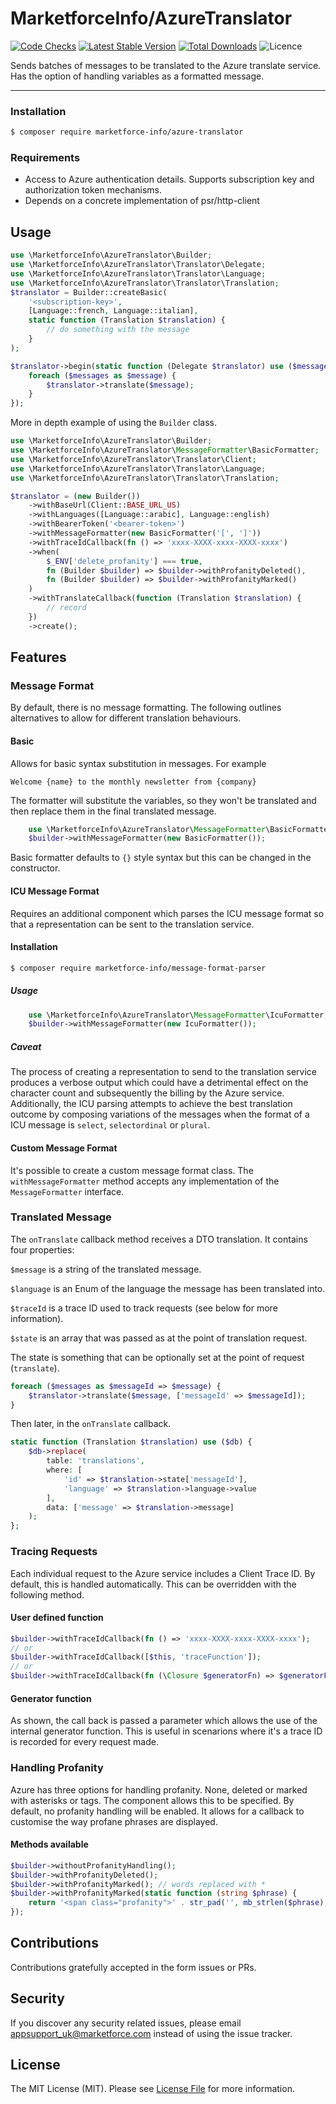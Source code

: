 # MarketforceInfo/AzureTranslator

[![Code Checks](https://img.shields.io/github/actions/workflow/status/marketforce-info/azure-translator/code-checks.yml?branch=main&logo=github)](https://github.com/marketforce-info/azure-translator/actions/workflows/code-checks.yml)
[![Latest Stable Version](https://img.shields.io/github/v/release/marketforce-info/azure-translator?logo=packagist)](https://github.com/marketforce-info/azure-translator/releases)
[![Total Downloads](https://img.shields.io/packagist/dt/marketforce-info/azure-translator?logo=packagist)](https://packagist.org/packages/marketforce-info/azure-translator)
![Licence](https://img.shields.io/github/license/marketforce-info/azure-translator.svg)

Sends batches of messages to be translated to the Azure translate service. Has the option of handling variables as a
formatted message.

---

### Installation

```bash
$ composer require marketforce-info/azure-translator
```

### Requirements

* Access to Azure authentication details. Supports subscription key and authorization token mechanisms.
* Depends on a concrete implementation of psr/http-client

## Usage

```php
use \MarketforceInfo\AzureTranslator\Builder;
use \MarketforceInfo\AzureTranslator\Translator\Delegate;
use \MarketforceInfo\AzureTranslator\Translator\Language;
use \MarketforceInfo\AzureTranslator\Translator\Translation;
$translator = Builder::createBasic(
    '<subscription-key>',
    [Language::french, Language::italian],
    static function (Translation $translation) {
        // do something with the message
    }
);

$translator->begin(static function (Delegate $translator) use ($messages) {
    foreach ($messages as $message) {
        $translator->translate($message);
    }
});
```

More in depth example of using the `Builder` class.

```php
use \MarketforceInfo\AzureTranslator\Builder;
use \MarketforceInfo\AzureTranslator\MessageFormatter\BasicFormatter;
use \MarketforceInfo\AzureTranslator\Translator\Client;
use \MarketforceInfo\AzureTranslator\Translator\Language;
use \MarketforceInfo\AzureTranslator\Translator\Translation;

$translator = (new Builder())
    ->withBaseUrl(Client::BASE_URL_US)
    ->withLanguages([Language::arabic], Language::english)
    ->withBearerToken('<bearer-token>')
    ->withMessageFormatter(new BasicFormatter('[', ']'))
    ->withTraceIdCallback(fn () => 'xxxx-XXXX-xxxx-XXXX-xxxx')
    ->when(
        $_ENV['delete_profanity'] === true,
        fn (Builder $builder) => $builder->withProfanityDeleted(),
        fn (Builder $builder) => $builder->withProfanityMarked()
    )
    ->withTranslateCallback(function (Translation $translation) {
        // record
    })
    ->create();
```

## Features

### Message Format

By default, there is no message formatting. The following outlines alternatives to allow for different translation
behaviours.

#### Basic

Allows for basic syntax substitution in messages. For example

```text
Welcome {name} to the monthly newsletter from {company}
```

The formatter will substitute the variables, so they won't be translated and then replace them in the final translated
message.

```php
    use \MarketforceInfo\AzureTranslator\MessageFormatter\BasicFormatter;
    $builder->withMessageFormatter(new BasicFormatter());
```

Basic formatter defaults to `{}` style syntax but this can be changed in the constructor.

#### ICU Message Format

Requires an additional component which parses the ICU message format so that a representation can be sent to the
translation service.

#### Installation

```bash
$ composer require marketforce-info/message-format-parser
```

##### Usage

```php
    use \MarketforceInfo\AzureTranslator\MessageFormatter\IcuFormatter;
    $builder->withMessageFormatter(new IcuFormatter());
```

##### Caveat

The process of creating a representation to send to the translation service produces a verbose output which
could have a detrimental effect on the character count and subsequently the billing by the Azure service. Additionally,
the ICU parsing attempts to achieve the best translation outcome by composing variations of the messages when the
format of a ICU message is `select`, `selectordinal` or `plural`.

#### Custom Message Format

It's possible to create a custom message format class. The `withMessageFormatter` method accepts any implementation of
the `MessageFormatter` interface.

### Translated Message

The `onTranslate` callback method receives a DTO translation. It contains four properties:

`$message` is a string of the translated message.

`$language` is an Enum of the language the message has been translated into.

`$traceId` is a trace ID used to track requests (see below for more information).

`$state` is an array that was passed as at the point of translation request.

The state is something that can be optionally set at the point of request (`translate`).

```php
foreach ($messages as $messageId => $message) {
    $translator->translate($message, ['messageId' => $messageId]);
}
```

Then later, in the `onTranslate` callback.

```php
static function (Translation $translation) use ($db) {
    $db->replace(
        table: 'translations',
        where: [
            'id' => $translation->state['messageId'],
            'language' => $translation->language->value
        ],
        data: ['message' => $translation->message]
    );
};
```

### Tracing Requests

Each individual request to the Azure service includes a Client Trace ID. By default, this is handled automatically.
This can be overridden with the following method.

#### User defined function

```php
$builder->withTraceIdCallback(fn () => 'xxxx-XXXX-xxxx-XXXX-xxxx');
// or
$builder->withTraceIdCallback([$this, 'traceFunction']);
// or
$builder->withTraceIdCallback(fn (\Closure $generatorFn) => $generatorFn);
```

#### Generator function

As shown, the call back is passed a parameter which allows the use of the internal generator function. This is useful
in scenarions where it's a trace ID is recorded for every request made.

### Handling Profanity

Azure has three options for handling profanity. None, deleted or marked with asterisks or tags. The component allows
this to be specified. By default, no profanity handling will be enabled. It allows for a callback to customise the way
profane phrases are displayed.

#### Methods available

```php
$builder->withoutProfanityHandling();
$builder->withProfanityDeleted();
$builder->withProfanityMarked(); // words replaced with *
$builder->withProfanityMarked(static function (string $phrase) {
    return '<span class="profanity">' . str_pad('', mb_strlen($phrase), 'x') . '</span>';
});
```
## Contributions

Contributions gratefully accepted in the form issues or PRs.

## Security

If you discover any security related issues, please email appsupport_uk@marketforce.com instead of using the issue tracker.

## License

The MIT License (MIT). Please see [License File](LICENSE) for more information.
